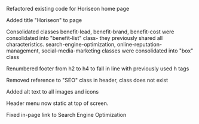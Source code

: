 Refactored existing code for Horiseon home page

Added title "Horiseon" to page

Consolidated classes benefit-lead, benefit-brand, benefit-cost were consolidated into "benefit-list" class- they previously shared all characteristics.
search-engine-optimization, online-reputation-management, social-media-marketing classes were consolidated into "box" class

Renumbered footer from h2 to h4 to fall in line with previously used h tags

Removed reference to "SEO" class in header, class does not exist

Added alt text to all images and icons

Header menu now static at top of screen.

Fixed in-page link to Search Engine Optimization
